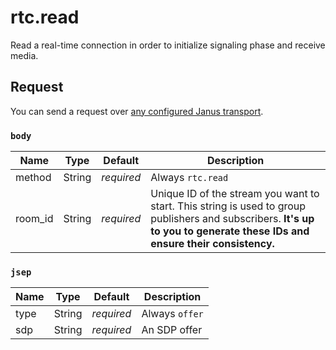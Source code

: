 # rtc.read

Read a real-time connection in order to initialize signaling phase and receive media.

## Request

You can send a request over [any configured Janus transport](https://janus.conf.meetecho.com/docs/rest.html).

### `body`

Name    | Type   | Default    | Description
------- | ------ | ---------- | -----------
method  | String | _required_ | Always `rtc.read`
room_id | String | _required_ | Unique ID of the stream you want to start. This string is used to group publishers and subscribers. **It's up to you to generate these IDs and ensure their consistency.**

### `jsep`

Name | Type   | Default    | Description
---- | ------ | ---------- | -----------
type | String | _required_ | Always `offer`
sdp  | String | _required_ | An SDP offer
